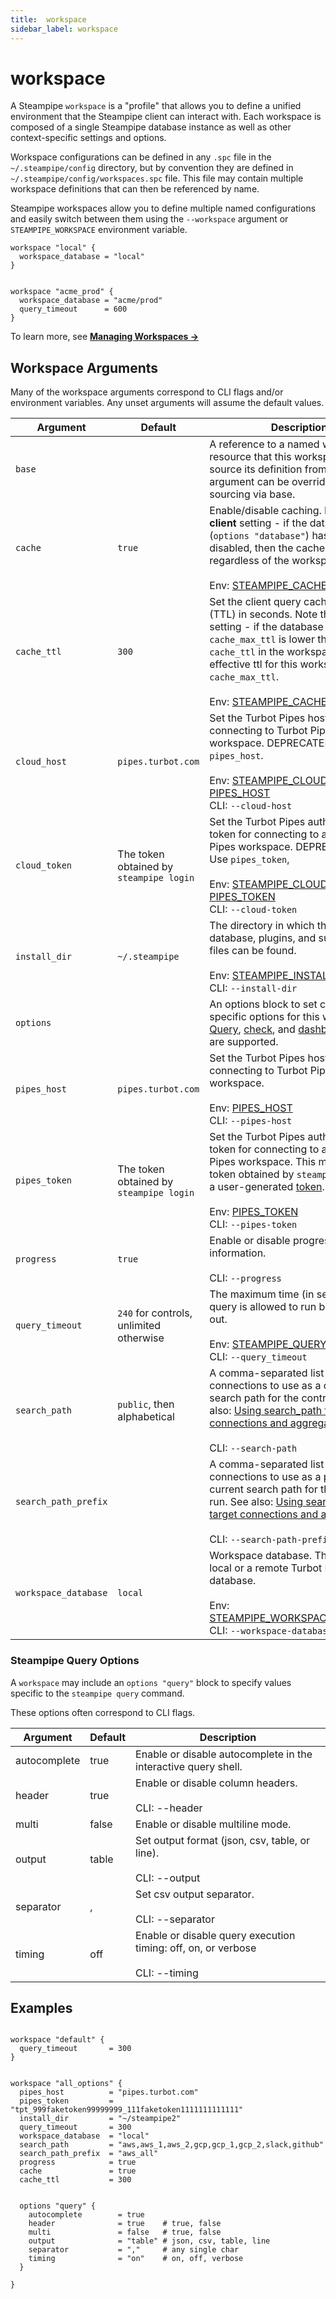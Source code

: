```yaml
---
title:  workspace
sidebar_label: workspace
---
```

# workspace 

A Steampipe `workspace` is a "profile" that allows you to define a unified environment 
that the Steampipe client can interact with.  Each workspace is composed of a single Steampipe database instance as well as other context-specific settings and options.

Workspace configurations can be defined in any `.spc` file in the `~/.steampipe/config` directory,
but by convention they are defined in `~/.steampipe/config/workspaces.spc` file. This file may contain
multiple workspace definitions that can then be referenced by name.

Steampipe workspaces allow you to define multiple named configurations and easily switch between them using the `--workspace` argument or `STEAMPIPE_WORKSPACE` 
environment variable. 


```hcl
workspace "local" {
  workspace_database = "local"  
}


workspace "acme_prod" {
  workspace_database = "acme/prod"
  query_timeout      = 600
}
```


To learn more, see **[Managing Workspaces →](/docs/managing/workspaces)**


## Workspace Arguments



Many of the workspace arguments correspond to CLI flags and/or environment variables. 
Any unset arguments will assume the default values.


| Argument            |    Default                                    | Description
|---------------------|-----------------------------------------------|-----------------------------------------
| `base`              |                                               | A reference to a named workspace resource that this workspace should source its definition from. Any argument can be overridden after sourcing via base.
| `cache`             | `true`                                        | Enable/disable caching.  Note that is a **client**  setting -  if the database (`options "database"`) has the cache disabled, then the cache is disabled regardless of the workspace setting. <br /> <br /> Env: [STEAMPIPE_CACHE](/docs/reference/env-vars/steampipe_cache)
| `cache_ttl`         | `300`                                         | Set the client query cache expiration (TTL) in seconds.  Note that is a **client**  setting - if the database `cache_max_ttl` is lower than the `cache_ttl` in the workspace, then the effective ttl for this workspace is the `cache_max_ttl`. <br /> <br /> Env: [STEAMPIPE_CACHE_TTL](/docs/reference/env-vars/steampipe_cache_ttl)
| `cloud_host`        | `pipes.turbot.com`                          | Set the Turbot Pipes host for connecting to Turbot Pipes workspace. DEPRECATED - Use `pipes_host`. <br /> <br /> Env: [STEAMPIPE_CLOUD_HOST](/docs/reference/env-vars/steampipe_cloud_host), [PIPES_HOST](/docs/reference/env-vars/pipes_host)  <br /> CLI: `--cloud-host`
| `cloud_token`       | The token obtained by `steampipe login`       | Set the Turbot Pipes authentication token for connecting to a Turbot Pipes workspace.  DEPRECATED - Use `pipes_token`, <br /> <br /> Env: [STEAMPIPE_CLOUD_TOKEN](/docs/reference/env-vars/steampipe_cloud_token), [PIPES_TOKEN](/docs/reference/env-vars/pipes_token)   <br /> CLI: `--cloud-token`
| `install_dir`       | `~/.steampipe`                                | The directory in which the Steampipe database, plugins, and supporting files can be found. <br /> <br /> Env: [STEAMPIPE_INSTALL_DIR](/docs/reference/env-vars/steampipe_install_dir)  <br /> CLI: `--install-dir`
| `options`           |                                               | An options block to set command-specific options for this workspace.  [Query](#steampipe-query-options), [check](#steampipe-check-options), and [dashboard](#steampipe-dashboard-options) options are supported.
| `pipes_host`        | `pipes.turbot.com`                          | Set the Turbot Pipes host for connecting to Turbot Pipes workspace. <br /> <br /> Env: [PIPES_HOST](/docs/reference/env-vars/pipes_host)  <br /> CLI: `--pipes-host`
| `pipes_token`       | The token obtained by `steampipe login`       | Set the Turbot Pipes authentication token for connecting to a Turbot Pipes workspace.  This may be a token obtained by `steampipe login` or a user-generated [token](https://turbot.com/pipes/docs/profile#tokens). <br /> <br /> Env: [PIPES_TOKEN](/docs/reference/env-vars/pipes_token) <br /> CLI: `--pipes-token`
| `progress`          | `true`                                        | Enable or disable progress information.  <br /> <br />CLI: `--progress`
| `query_timeout`     | `240` for controls, unlimited otherwise       | The maximum time (in seconds) a query is allowed to run before it times out. <br /> <br /> Env: [STEAMPIPE_QUERY_TIMEOUT](/docs/reference/env-vars/steampipe_query_timeout)  <br /> CLI: `--query_timeout`
| `search_path`       | `public`, then alphabetical                   | A comma-separated list of connections to use as a custom search path for the control run. See also: [Using search_path to target connections and aggregators](https://steampipe.io/docs/guides/search-path).   <br /> <br />CLI: `--search-path`   
| `search_path_prefix`|                                               | A comma-separated list of connections to use as a prefix to the current search path for the control run.  See also: [Using search_path to target connections and aggregators](https://steampipe.io/docs/guides/search-path).  <br /> <br />CLI: `--search-path-prefix`   
| `workspace_database`| `local`                                       | Workspace database. This can be local or a remote Turbot Pipes database. <br /> <br /> Env: [STEAMPIPE_WORKSPACE_DATABASE](/docs/reference/env-vars/steampipe_workspace_database)  <br /> CLI: `--workspace-database`



<!--

| `input`             | `true`                                        | Enable/Disable interactive prompts for missing variables.  To disable prompts and fail on missing variables, set to `false`. This is useful when running from scripts.   <br /> <br /> CLI: `--input`
| `introspection`     | `none`                                        | Enable introspection tables that allow you to query the mod resources in the workspace.  Supported values are `none` and `info`. <br /> <br /> Env:  [STEAMPIPE_INTROSPECTION](/docs/reference/env-vars/steampipe_introspection)

| `max_parallel`      | `5`                                           | Set the maximum number of parallel executions. When running steampipe check, Steampipe will attempt to run up to this many controls in parallel. <br /> <br /> Env: [STEAMPIPE_MAX_PARALLEL](/docs/reference/env-vars/steampipe_max_parallel)  <br /> CLI: `--max-parallel`
| `mod_location`      | The current working directory                 | Set the workspace working directory. <br /> <br /> Env: [STEAMPIPE_MOD_LOCATION](/docs/reference/env-vars/steampipe_mod_location)  <br /> CLI: `--mod-location`

| `snapshot_location` | The Turbot Pipes user's personal workspace | Set the Turbot Pipes workspace or filesystem path for writing snapshots. <br /> <br /> Env: [STEAMPIPE_SNAPSHOT_LOCATION](/docs/reference/env-vars/steampipe_snapshot_location)  <br /> CLI: `--snapshot-location`
| `theme`             | `dark`                                        | Select output theme (color scheme, etc) when running `steampipe check`.  Possible values are `light`,`dark`, and `plain`  <br /> <br />CLI: `--theme` 
| `watch`             | `true`                                        | Watch .sql and .sp files in the current workspace (works only in interactive mode).  <br /> <br />CLI: `--watch` 


-->



### Steampipe Query Options 

A `workspace` may include an `options "query"` block to specify values specific to the `steampipe query` command.  

These options often correspond to CLI flags.

<table>
  <thead>
    <tr>
      <th>Argument</th>
      <th>Default</th>
      <th>Description</th>
    </tr>
  </thead>
  <tbody>
    <tr>
      <td><inlineCode>autocomplete</inlineCode></td>
      <td><inlineCode>true</inlineCode></td>
      <td>Enable or disable autocomplete in the interactive query shell.</td>
    </tr>
    <tr>
      <td><inlineCode>header</inlineCode></td>
      <td><inlineCode>true</inlineCode></td>
      <td>Enable or disable column headers. <br /> <br /> CLI: <inlineCode>--header</inlineCode></td>
    </tr>
    <tr>
      <td><inlineCode>multi</inlineCode></td>
      <td><inlineCode>false</inlineCode></td>
      <td>Enable or disable multiline mode.</td>
    </tr>
    <tr>
      <td><inlineCode>output</inlineCode></td>
      <td><inlineCode>table</inlineCode></td>
      <td>Set output format (<inlineCode>json</inlineCode>, <inlineCode>csv</inlineCode>, <inlineCode>table</inlineCode>, or <inlineCode>line</inlineCode>). <br /> <br /> CLI: <inlineCode>--output</inlineCode></td>
    </tr>
    <tr>
      <td><inlineCode>separator</inlineCode></td>
      <td><inlineCode>,</inlineCode></td>
      <td>Set csv output separator. <br /> <br /> CLI: <inlineCode>--separator</inlineCode></td>
    </tr>
    <tr>
      <td><inlineCode>timing</inlineCode></td>
      <td><inlineCode>off</inlineCode></td>
      <td>Enable or disable query execution timing: <inlineCode>off</inlineCode>, <inlineCode>on</inlineCode>, or <inlineCode>verbose</inlineCode> <br /> <br /> CLI: <inlineCode>--timing</inlineCode></td>
    </tr>
  </tbody>
</table>


<!--
### Steampipe Check Options 
A `workspace` may include an `options "check"` block to specify values specific to the `steampipe check` command.  

These options often correspond to CLI flags.

<table>
  <thead>
    <tr>
      <th>Argument</th>
      <th>Default</th>
      <th>Description</th>
    </tr>
  </thead>
  <tbody>
    <tr>
      <td><inlineCode>header</inlineCode></td>
      <td><inlineCode>true</inlineCode></td>
      <td>Enable or disable column headers. <br /> <br /> CLI: <inlineCode>--header</inlineCode></td>
    </tr>
    <tr>
      <td><inlineCode>output</inlineCode></td>
      <td><inlineCode>text</inlineCode></td>
      <td>Set output format (<inlineCode>brief</inlineCode>, <inlineCode>csv</inlineCode>, <inlineCode>html</inlineCode>, <inlineCode>json</inlineCode>, <inlineCode>md</inlineCode>, <inlineCode>sps</inlineCode> (<i>snapshot</i>), <inlineCode>text</inlineCode>, <inlineCode>none</inlineCode>). <br /> <br /> CLI: <inlineCode>--output</inlineCode></td>
    </tr>
    <tr>
      <td><inlineCode>separator</inlineCode></td>
      <td><inlineCode>,</inlineCode></td>
      <td>Set csv output separator. <br /> <br /> CLI: <inlineCode>--separator</inlineCode></td>
    </tr>
    <tr>
      <td><inlineCode>timing</inlineCode></td>
      <td><inlineCode>false</inlineCode></td>
      <td>Enable or disable query execution timing: <inlineCode>false</inlineCode> or <inlineCode>true</inlineCode> <br /> <br /> CLI: <inlineCode>--timing</inlineCode></td>
    </tr>
  </tbody>
</table>



### Steampipe Dashboard Options 
A `workspace` may include a `options "dashboard"` block to specify values specific to the `steampipe dashboard` command.  

These options often correspond to CLI flags.

<table>
  <thead>
    <tr>
      <th>Argument</th>
      <th>Default</th>
      <th>Description</th>
    </tr>
  </thead>
  <tbody>
    <tr>
      <td><inlineCode>browser</inlineCode></td>
      <td><inlineCode>true</inlineCode></td>
      <td>Specify whether to launch the browser after starting the dashboard server.  <br /> <br /> CLI: <inlineCode>--browser</inlineCode></td>
    </tr>
  </tbody>
</table>





## Examples


```hcl

workspace "default" {
  query_timeout       = 300
}

workspace "dev" {
  base               = workspace.default
  snapshot_location   = "~/snapshots/"
}

workspace "all_options" {
  pipes_host          = "pipes.turbot.com"
  pipes_token         = "tpt_999faketoken99999999_111faketoken1111111111111"
  install_dir         = "~/steampipe2"
  mod_location        = "~/src/steampipe-mod-aws-insights"  
  query_timeout       = 300
  snapshot_location   = "acme/dev"
  workspace_database  = "local" 
  search_path         = "aws,aws_1,aws_2,gcp,gcp_1,gcp_2,slack,github"
  search_path_prefix  = "aws_all"
  watch               = true
  max_parallel        = 5
  introspection       = false
  input               = true
  progress            = true
  theme               = "dark"  # light, dark, plain 
  cache               = true
  cache_ttl           = 300


  options "query" {
    autocomplete        = true
    header              = true    # true, false
    multi               = false   # true, false
    output              = "table" # json, csv, table, line
    separator           = ","     # any single char
    timing              = "on"    # on, off, verbose
  }

  options "check" {
    header              = true    # true, false
    output              = "text"  # brief, csv, html, json, md, text, snapshot or none (default "text")
    separator           = ","     # any single char
    timing              = true    # true, false
  }
  
  options "dashboard" {
    browser            = true
  }

}

```


-->

## Examples


```hcl

workspace "default" {
  query_timeout       = 300
}


workspace "all_options" {
  pipes_host          = "pipes.turbot.com"
  pipes_token         = "tpt_999faketoken99999999_111faketoken1111111111111"
  install_dir         = "~/steampipe2"
  query_timeout       = 300
  workspace_database  = "local" 
  search_path         = "aws,aws_1,aws_2,gcp,gcp_1,gcp_2,slack,github"
  search_path_prefix  = "aws_all"
  progress            = true
  cache               = true
  cache_ttl           = 300


  options "query" {
    autocomplete        = true
    header              = true    # true, false
    multi               = false   # true, false
    output              = "table" # json, csv, table, line
    separator           = ","     # any single char
    timing              = "on"    # on, off, verbose
  }

}

```




